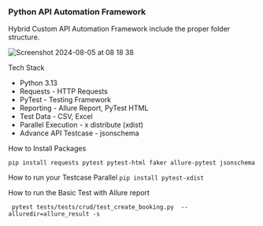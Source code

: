 ### Python API Automation Framework

Hybrid Custom API Automation Framework include the proper folder structure.

![Screenshot 2024-08-05 at 08 18 38](https://github.com/user-attachments/assets/3c7d5fe5-207a-42e7-84fe-f4d53354d987)



Tech Stack
- Python 3.13
- Requests - HTTP Requests 
- PyTest - Testing Framework
- Reporting - Allure Report, PyTest HTML
- Test Data - CSV, Excel
- Parallel Execution - x distribute (xdist)
- Advance API Testcase - jsonschema

How to Install Packages
``` 
pip install requests pytest pytest-html faker allure-pytest jsonschema
```

How to run your Testcase Parallel
```pip install pytest-xdist ```


How to run the Basic Test with Allure report

```
 pytest tests/tests/crud/test_create_booking.py  --alluredir=allure_result -s
```